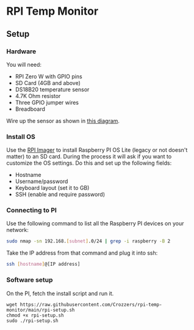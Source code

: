 # RPI Temp Monitor

## Setup

### Hardware

You will need:
- RPI Zero W with GPIO pins
- SD Card (4GB and above)
- DS18B20 temperature sensor
- 4.7K Ohm resistor
- Three GPIO jumper wires
- Breadboard

Wire up the sensor as shown in [this diagram](https://www.circuitbasics.com/wp-content/uploads/2016/03/Raspberry-Pi-DS18B20.png).

### Install OS

Use the [RPI Imager](https://www.raspberrypi.com/software/) to install Raspberry PI OS Lite (legacy or not doesn't matter) to an SD card.
During the process it will ask if you want to customize the OS settings. Do this and set up the following fields:
- Hostname
- Username/password
- Keyboard layout (set it to GB)
- SSH (enable and require password)

### Connecting to PI

Use the following command to list all the Raspberry PI devices on your network:
```bash
sudo nmap -sn 192.168.[subnet].0/24 | grep -i raspberry -B 2
```
Take the IP address from that command and plug it into ssh:
```bash
ssh [hostname]@[IP address]
```

### Software setup

On the PI, fetch the install script and run it.
```
wget https://raw.githubusercontent.com/Crozzers/rpi-temp-monitor/main/rpi-setup.sh
chmod +x rpi-setup.sh
sudo ./rpi-setup.sh
```
